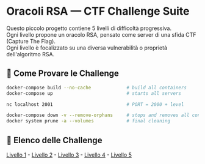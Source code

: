 # Oracoli RSA — CTF Challenge Suite

Questo piccolo progetto contiene 5 livelli di difficoltà progressiva.  
Ogni livello propone un oracolo RSA, pensato come server di una sfida CTF (Capture The Flag).  
Ogni livello è focalizzato su una diversa vulnerabilità o proprietà dell'algoritmo RSA.  

## 🚀 Come Provare le Challenge

```sh
docker-compose build --no-cache             # build all containers
docker-compose up                           # starts all servers

nc localhost 2001                           # PORT = 2000 + level

docker-compose down -v --remove-orphans     # stops and removes all containers
docker system prune -a --volumes            # final cleaning
```

## 🔐 Elenco delle Challenge

[Livello 1](./level1/) - [Livello 2](./level2/) - [Livello 3](./level3/) - [Livello 4](./level4/) - [Livello 5](./level5/)
